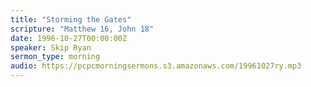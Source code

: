 ```yaml
---
title: "Storming the Gates"
scripture: "Matthew 16, John 18"
date: 1996-10-27T00:00:00Z
speaker: Skip Ryan
sermon_type: morning
audio: https://pcpcmorningsermons.s3.amazonaws.com/19961027ry.mp3 
---
```



